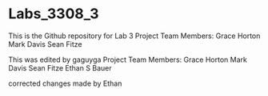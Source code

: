 # Labs_3308_3
This is the Github repository for Lab 3
Project Team Members:
Grace Horton
Mark Davis
Sean Fitze

This was edited by gaguyga
Project Team Members: 
Grace Horton
Mark Davis
Sean Fitze
Ethan S Bauer

corrected changes made by Ethan
